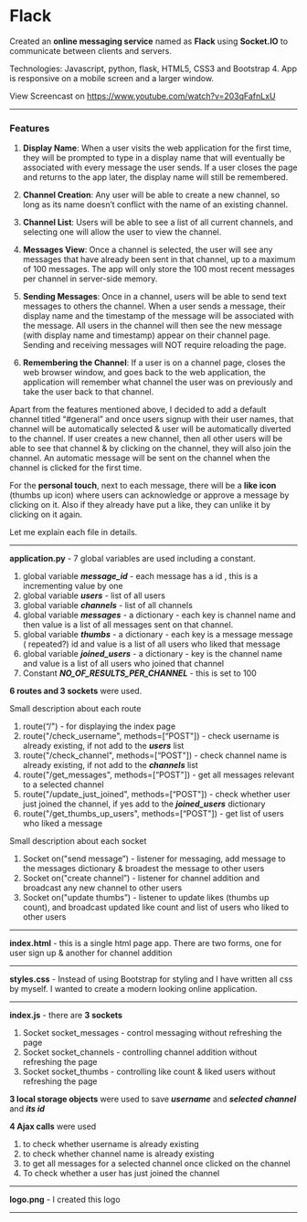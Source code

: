 # Flack
Created an **online messaging service** named as **Flack** using **Socket.IO** to communicate between clients and servers.

Technologies: Javascript, python, flask, HTML5, CSS3 and Bootstrap 4. App is responsive on a mobile screen and a larger window.

View Screencast on https://www.youtube.com/watch?v=203qFafnLxU

---
### Features

1. **Display Name**: When a user visits the web application for the first time, they will be prompted to type in a display name that will eventually be associated with every message the user sends. If a user closes the page and returns to the app later, the display name will still be remembered.

2. **Channel Creation**: Any user will be able to create a new channel, so long as its name doesn’t conflict with the name of an existing channel.

3. **Channel List**: Users will be able to see a list of all current channels, and selecting one will allow the user to view the channel.

4. **Messages View**: Once a channel is selected, the user will see any messages that have already been sent in that channel, up to a maximum of 100 messages. The app will only store the 100 most recent messages per channel in server-side memory.

5. **Sending Messages**: Once in a channel, users will be able to send text messages to others the channel. When a user sends a message, their display name and the timestamp of the message will be associated with the message. All users in the channel will then see the new message (with display name and timestamp) appear on their channel page. Sending and receiving messages will NOT require reloading the page.

6. **Remembering the Channel**: If a user is on a channel page, closes the web browser window, and goes back to the web application, the application will remember what channel the user was on previously and take the user back to that channel.


Apart from the features mentioned above, I decided to add a default channel titled “#general” and once users signup with their user names, that channel will be automatically selected & user will be automatically diverted to the channel. If user creates a new channel, then all other users will be able to see that channel & by clicking on the channel, they will also join the channel. An automatic message will be sent on the channel when the channel is clicked for the first time.

For the **personal touch**, next to each message, there will be a **like icon** (thumbs up icon) where users can acknowledge or approve a message by clicking on it. Also if they already have put a like, they can unlike it by clicking on it again.

Let me explain each file in details.

---

**application.py** -  7 global variables are used including a constant. 

1. global variable  **_message_id_**  - each message has a id , this is a incrementing value by one
2. global variable **_users_** - list of all users 
3. global variable **_channels_** - list of all channels
4. global variable **_messages_** - a dictionary - each key is channel name and then value is a list  of all messages sent on that channel. 
5. global variable **_thumbs_** - a dictionary - each key is a message message ( repeated?) id and value is a list of all users who liked that message
6. global variable **_joined_users_** - a dictionary - key is the channel name and value is a list of all users who joined that channel
7. Constant **_NO_OF_RESULTS_PER_CHANNEL_** - this is set to 100



**6 routes and 3 sockets** were used.

Small description about each route
1. route(“/") - for displaying the index page
2. route("/check_username", methods=[“POST"]) - check username is already existing, if not add to the **_users_** list
3. route("/check_channel", methods=[“POST"]) - check channel name is already existing, if not add to the **_channels_** list
4. route("/get_messages", methods=[“POST"]) - get all messages relevant to a selected channel
5. route("/update_just_joined", methods=[“POST"]) - check whether user just joined the channel, if yes add to the **_joined_users_** dictionary
6. route("/get_thumbs_up_users", methods=[“POST"]) - get list of users who liked a message


Small description about each socket
1. Socket on("send message”) - listener for messaging, add message to the messages dictionary & broadest the message to other users
2. Socket  on("create channel”) - listener for channel addition and broadcast any new channel to other users
3. Socket on("update thumbs”) - listener to update likes (thumbs up count), and broadcast updated like count and list of users who liked to other users

---

**index.html** - this is a single html page app. There are two forms, one for user sign up & another for channel addition 

---

**styles.css** - Instead of using Bootstrap for styling and I have written all css by myself. I wanted to create a modern looking online application.

---

**index.js** - there are **3 sockets** 
1. Socket socket_messages - control messaging without refreshing the page
2. Socket socket_channels - controlling channel addition without refreshing the page 
3. Socket socket_thumbs - controlling like count & liked users without refreshing the page


**3 local storage objects** were used to save **_username_** and **_selected channel_** and **_its id_**

**4 Ajax calls** were used
1. to check whether username is already existing 
2. to check whether channel name is already existing 
3. to get all messages for a selected channel once clicked on the channel
4. To check whether a user has just joined the channel

---

**logo.png**  - I created this logo 

---


